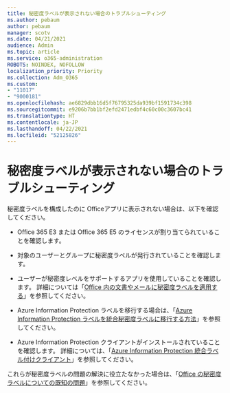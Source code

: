 ```yaml
---
title: 秘密度ラベルが表示されない場合のトラブルシューティング
ms.author: pebaum
author: pebaum
manager: scotv
ms.date: 04/21/2021
audience: Admin
ms.topic: article
ms.service: o365-administration
ROBOTS: NOINDEX, NOFOLLOW
localization_priority: Priority
ms.collection: Adm_O365
ms.custom:
- "11017"
- "9000181"
ms.openlocfilehash: ae6829dbb16d5f76795325da939bf1591734c398
ms.sourcegitcommit: e9206b7bb1bf2efd2471edbf4c60c00c3607bc41
ms.translationtype: HT
ms.contentlocale: ja-JP
ms.lasthandoff: 04/22/2021
ms.locfileid: "52125826"
---
```

# <a name="troubleshoot-sensitivity-labels-not-appearing"></a>秘密度ラベルが表示されない場合のトラブルシューティング

秘密度ラベルを構成したのに Officeアプリに表示されない場合は、以下を確認してください。

- Office 365 E3 または Office 365 E5 のライセンスが割り当てられていることを確認します。

- 対象のユーザーとグループに秘密度ラベルが発行されていることを確認します。

- ユーザーが秘密度レベルをサポートするアプリを使用していることを確認します。 詳細については「[Office 内の文書やメールに秘密度ラベルを適用する](https://go.microsoft.com/fwlink/?linkid=2106446)」を参照してください。

- Azure Information Protection ラベルを移行する場合は、「[Azure Information Protection ラベルを統合秘密度ラベルに移行する方法](https://go.microsoft.com/fwlink/?linkid=2106056)」を参照してください。

- Azure Information Protection クライアントがインストールされていることを確認します。 詳細については、「[Azure Information Protection 統合ラベル付けクライアント](https://go.microsoft.com/fwlink/?linkid=2106374)」を参照してください。

これらが秘密度ラベルの問題の解決に役立たなかった場合は、「[Office の秘密度ラベルについての既知の問題](https://go.microsoft.com/fwlink/?linkid=2106447)」を参照してください。